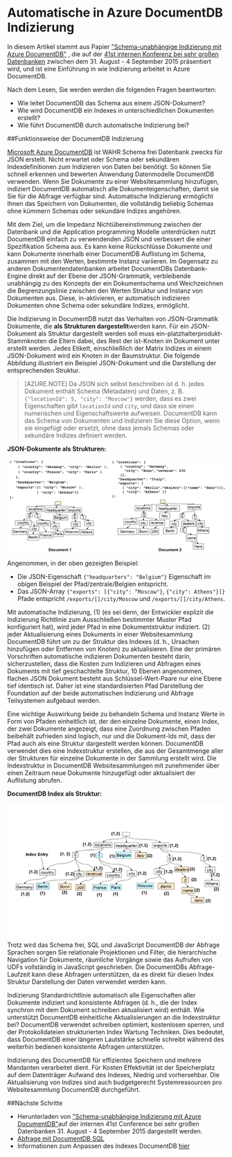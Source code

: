 <properties 
    pageTitle="Automatische Indizierung in DocumentDB | Microsoft Azure" 
    description="Informationen Sie zu Funktionsweise der automatischen Indizierung arbeitet in Azure DocumentDB." 
    services="documentdb" 
    authors="arramac" 
    manager="jhubbard" 
    editor="mimig" 
    documentationCenter=""/>

<tags 
    ms.service="documentdb" 
    ms.workload="data-services" 
    ms.tgt_pltfrm="na" 
    ms.devlang="na" 
    ms.topic="article" 
    ms.date="10/27/2016" 
    ms.author="arramac"/>
    
# <a name="automatic-indexing-in-azure-documentdb"></a>Automatische in Azure DocumentDB Indizierung

In diesem Artikel stammt aus Papier ["Schema-unabhängige Indizierung mit Azure DocumentDB"](http://www.vldb.org/pvldb/vol8/p1668-shukla.pdf) , die auf der [41st internen Konferenz bei sehr großen Datenbanken](http://www.vldb.org/2015/) zwischen dem 31. August - 4 September 2015 präsentiert wird, und ist eine Einführung in wie Indizierung arbeitet in Azure DocumentDB. 

Nach dem Lesen, Sie werden werden die folgenden Fragen beantworten:

- Wie leitet DocumentDB das Schema aus einem JSON-Dokument?
- Wie wird DocumentDB ein Indexes in unterschiedlichen Dokumenten erstellt?
- Wie führt DocumentDB durch automatische Indizierung bei?

##<a id="HowDocumentDBIndexingWorks"></a>Funktionsweise der DocumentDB Indizierung

[Microsoft Azure DocumentDB](https://azure.microsoft.com/services/documentdb/) ist WAHR Schema frei Datenbank zwecks für JSON erstellt. Nicht erwartet oder Schema oder sekundären Indexdefinitionen zum Indizieren von Daten bei benötigt. So können Sie schnell erkennen und bewerten Anwendung Datenmodelle DocumentDB verwenden. Wenn Sie Dokumente zu einer Websitesammlung hinzufügen, indiziert DocumentDB automatisch alle Dokumenteigenschaften, damit sie Sie für die Abfrage verfügbar sind. Automatische Indizierung ermöglicht Ihnen das Speichern von Dokumenten, die vollständig beliebig Schemas ohne kümmern Schemas oder sekundäre Indizes angehören.

Mit dem Ziel, um die Impedanz Nichtübereinstimmung zwischen der Datenbank und die Application programming Modelle unterdrücken nutzt DocumentDB einfach zu verwendenden JSON und verbessert die einer Spezifikation Schema aus. Es kann keine Rückschlüsse Dokumente und kann Dokumente innerhalb einer DocumentDB Auflistung im Schema, zusammen mit den Werten, bestimmte Instanz variieren. Im Gegensatz zu anderen Dokumentendatenbanken arbeitet DocumentDBs Datenbank-Engine direkt auf der Ebene der JSON-Grammatik, verbleibende unabhängig zu des Konzepts der ein Dokumentschema und Weichzeichnen die Begrenzungslinie zwischen den Werten Struktur und Instanz von Dokumenten aus. Diese, in-aktivieren, er automatisch indizieren Dokumenten ohne Schema oder sekundäre Indizes, ermöglicht.

Die Indizierung in DocumentDB nutzt das Verhalten von JSON-Grammatik Dokumente, die **als Strukturen dargestellt**werden kann. Für ein JSON-Dokument als Struktur dargestellt werden soll muss ein-platzhalterprodukt-Stammknoten die Eltern dabei, des Rest der ist-Knoten im Dokument unter erstellt werden. Jedes Etikett, einschließlich der Matrix Indizes in einem JSON-Dokument wird ein Knoten in der Baumstruktur. Die folgende Abbildung illustriert ein Beispiel JSON-Dokument und die Darstellung der entsprechenden Struktur.

>[AZURE.NOTE] Da JSON sich selbst beschreiben ist d. h. jedes Dokument enthält Schema (Metadaten) und Daten, z. B. `{"locationId": 5, "city": "Moscow"}` werden, dass es zwei Eigenschaften gibt `locationId` und `city`, und dass sie einen numerischen und Eigenschaftswerte aufweisen. DocumentDB kann das Schema von Dokumenten und Indizieren Sie diese Option, wenn sie eingefügt oder ersetzt, ohne dass jemals Schemas oder sekundäre Indizes definiert werden.


**JSON-Dokumente als Strukturen:**

![Dokumente, die als Strukturen](media/documentdb-indexing/DocumentsAsTrees.png)

Angenommen, in der oben gezeigten Beispiel:

- Die JSON-Eigenschaft `{"headquarters": "Belgium"}` Eigenschaft im obigen Beispiel der Pfad/zentrale/Belgien entspricht.
- Das JSON-Array `{"exports": [{"city": “Moscow"}`, `{"city": Athens"}]}` Pfade entspricht `/exports/[]/city/Moscow` und `/exports/[]/city/Athens`.

Mit automatische Indizierung, (1) (es sei denn, der Entwickler explizit die Indizierung Richtlinie zum Ausschließen bestimmter Muster Pfad konfiguriert hat), wird jeder Pfad in eine Dokumentstruktur indiziert. (2) jeder Aktualisierung eines Dokuments in einer Websitesammlung DocumentDB führt um zu der Struktur des Indexes (d. h., Ursachen hinzufügen oder Entfernen von Knoten) zu aktualisieren. Eine der primären Vorschriften automatische indizieren Dokumenten besteht darin, sicherzustellen, dass die Kosten zum Indizieren und Abfragen eines Dokuments mit tief geschachtelte Struktur, 10 Ebenen angenommen, flachen JSON Dokument besteht aus Schlüssel-Wert-Paare nur eine Ebene tief identisch ist. Daher ist eine standardisierten Pfad Darstellung der Foundation auf der beide automatischen Indizierung und Abfrage Teilsystemen aufgebaut werden.

Eine wichtige Auswirkung beide zu behandeln Schema und Instanz Werte in Form von Pfaden einheitlich ist, der den einzelne Dokumente, einen Index, der zwei Dokumente angezeigt, dass eine Zuordnung zwischen Pfaden beibehält zufrieden sind logisch, nur und die Dokument-Ids mit, dass der Pfad auch als eine Struktur dargestellt werden können. DocumentDB verwendet dies eine Indexstruktur erstellen, die aus der Gesamtmenge aller der Strukturen für einzelne Dokumente in der Sammlung erstellt wird. Die Indexstruktur in DocumentDB Websitesammlungen mit zunehmender über einen Zeitraum neue Dokumente hinzugefügt oder aktualisiert der Auflistung abrufen.


**DocumentDB Index als Struktur:**

![Index als Struktur](media/documentdb-indexing/IndexAsTree.png)

Trotz wird das Schema frei, SQL und JavaScript DocumentDB der Abfrage Sprachen sorgen Sie relationale Projektionen und Filter, die hierarchische Navigation für Dokumente, räumliche Vorgänge sowie das Aufrufen von UDFs vollständig in JavaScript geschrieben. Die DocumentDBs Abfrage-Laufzeit kann diese Abfragen unterstützen, da es direkt für diesen Index Struktur Darstellung der Daten verwendet werden kann.

Indizierung Standardrichtlinie automatisch alle Eigenschaften aller Dokumente indiziert und konsistente Abfragen (d. h., die der Index synchron mit dem Dokument schreiben aktualisiert wird) enthält. Wie unterstützt DocumentDB einheitliche Aktualisierungen an die Indexstruktur bei? DocumentDB verwendet schreiben optimiert, kostenlosen sperren, und der Protokolldateien strukturierten Index Wartung Techniken. Dies bedeutet, dass DocumentDB einer längeren Lautstärke schnelle schreibt während des weiterhin bedienen konsistente Abfragen unterstützen. 

Indizierung des DocumentDB für effizientes Speichern und mehrere Mandanten verarbeitet dient. Für Kosten Effektivität ist der Speicherplatz auf dem Datenträger Aufwand des Indexes, Niedrig und vorhersehbar. Die Aktualisierung von Indizes sind auch budgetgerecht Systemressourcen pro Websitesammlung DocumentDB durchgeführt.

##<a name="NextSteps"></a>Nächste Schritte
- Herunterladen von ["Schema-unabhängige Indizierung mit Azure DocumentDB"](http://www.vldb.org/pvldb/vol8/p1668-shukla.pdf)auf der internen 41st Conference bei sehr großen Datenbanken 31. August - 4 September 2015 dargestellt werden.
- [Abfrage mit DocumentDB SQL](documentdb-sql-query.md)
- Informationen zum Anpassen des Indexes DocumentDB [hier](documentdb-indexing-policies.md)
 
